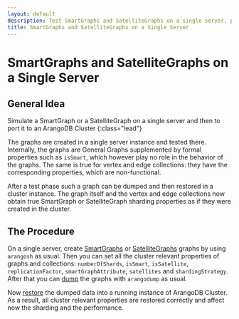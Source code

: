 ```yaml
---
layout: default 
description: Test SmartGraphs and SatelliteGraphs on a single server, port them to an ArangoDB Cluster  
title: SmartGraphs and SatelliteGraphs on a Single Server
---
```

# SmartGraphs and SatelliteGraphs on a Single Server

## General Idea

Simulate a SmartGraph or a SatelliteGraph on a single server and then to port it to an ArangoDB
Cluster
{:class="lead"}

The graphs are created in a single server instance and tested there. Internally, the graphs are General
Graphs supplemented by formal properties such as `isSmart`, which however play no role in the behavior of the graphs. The
same is true for vertex and edge collections: they have the corresponding properties, which are non-functional.

After a test phase such a graph can be dumped and then restored in a cluster instance. The graph itself and the vertex
and edge collections now obtain true SmartGraph or SatelliteGraph sharding properties as if they were created in the
cluster.

## The Procedure

On a single server, create [SmartGraphs](graphs-smart-graphs-management.html) or [SatelliteGraphs](graphs-satellite-graphs-management.html)
graphs by using `arangosh` as usual. Then you can set all the cluster relevant properties of graphs and collections: `numberOfShards`, `isSmart`,
`isSatellite`, `replicationFactor`, `smartGraphAttribute`, `satellites` and `shardingStrategy`. 
After that you can [dump](programs-arangodump-examples.html) the graphs with `arangodump` as usual.

Now [restore](programs-arangorestore-examples.html) the dumped data into a running instance of ArangoDB Cluster. As a result,
all cluster relevant properties are restored correctly and affect now the sharding and the performance.

